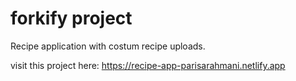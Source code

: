 # forkify project

Recipe application with costum recipe uploads.

visit this project here:
https://recipe-app-parisarahmani.netlify.app
